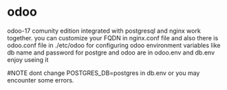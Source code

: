 # odoo
odoo-17 comunity edition integrated with postgresql and nginx work together.
you can customize your FQDN in nginx.conf file and also 
there is odoo.conf file in ./etc/odoo for configuring odoo
environment variables like db name and password for postgre and odoo are in odoo.env and db.env
enjoy useing it

#NOTE
dont change POSTGRES_DB=postgres in db.env or you may encounter some errors.
